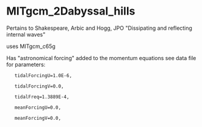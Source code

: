 # MITgcm_2Dabyssal_hills
 Pertains to Shakespeare, Arbic and Hogg, JPO "Dissipating and reflecting internal waves"
 
 uses MITgcm_c65g
 
 Has "astronomical forcing" added to the momentum equations see data file for parameters:
 
       tidalForcingU=1.0E-6,
       
       tidalForcingV=0.0,
       
       tidalFreq=1.3889E-4,
       
       meanForcingU=0.0,
       
       meanForcingV=0.0,
       
